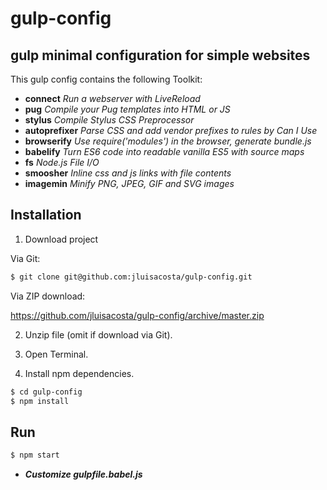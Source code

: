 # gulp-config

## gulp minimal configuration for simple websites

This gulp config contains the following Toolkit:

* **connect** _Run a webserver with LiveReload_
* **pug** _Compile your Pug templates into HTML or JS_
* **stylus** _Compile Stylus CSS Preprocessor_
* **autoprefixer** _Parse CSS and add vendor prefixes to rules by Can I Use_
* **browserify** _Use require('modules') in the browser, generate bundle.js_
* **babelify** _Turn ES6 code into readable vanilla ES5 with source maps_
* **fs** _Node.js File I/O_
* **smoosher** _Inline css and js links with file contents_
* **imagemin** _Minify PNG, JPEG, GIF and SVG images_

## Installation

1. Download project

Via Git:

```bash
$ git clone git@github.com:jluisacosta/gulp-config.git
```

Via ZIP download:

https://github.com/jluisacosta/gulp-config/archive/master.zip

2. Unzip file (omit if download via Git).

3. Open Terminal.

4. Install npm dependencies.

```bash
$ cd gulp-config
$ npm install
```

## Run

```bash
$ npm start
```

* **_Customize gulpfile.babel.js_**
